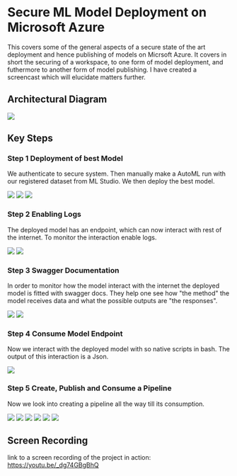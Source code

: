 


# Secure ML Model Deployment on Microsoft Azure

This covers some of the general aspects of a secure state of the art deployment and hence publishing of models on Micrsoft Azure. It covers in short the securing of a workspace, to one form of model deployment, and futhermore to another form of model publishing. I have created a screencast which will elucidate matters further.   


## Architectural Diagram
 

![](forpub/MLOp.png)

## Key Steps


### Step 1 Deployment of best Model
We authenticate to secure system. Then manually make a AutoML run with our registered dataset from ML Studio. We then deploy the best model.


![](forpub/regdata.png)
![](forpub/complexp.png)
![](forpub/bstmdl.png)

### Step 2 Enabling Logs
The deployed model has an endpoint, which can now interact with rest of the internet. To monitor the interaction enable logs.


![](forpub/appinsgts.png)
![](forpub/enbldlogs.png)

### Step 3 Swagger Documentation
In order to monitor how the model interact with the internet the deployed model is fitted with swagger docs. They help one see how "the method" the model receives data and what the possible outputs are "the responses". 

![](forpub/swgmethod.png)
![](forpub/swgresponse.png)

### Step 4 Consume Model Endpoint
Now we interact with the deployed model with so native scripts in bash. The output of this interaction is a Json.

![](forpub/jsonlogs.png)

### Step 5 Create, Publish and Consume a Pipeline
Now we look into creating a pipeline all the way till its consumption.

![](forpub/creapipe.png)
![](forpub/creaendpnt.png)
![](forpub/datapipe.png)
![](forpub/published.png)
![](forpub/runwid.png)
![](forpub/schdlrun.png)

## Screen Recording
link to a screen recording of the project in action: https://youtu.be/_dg74GBgBhQ
